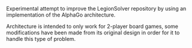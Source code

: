 Experimental attempt to improve the LegionSolver repository by using an implementation of the AlphaGo architecture.

Architecture is intended to only work for 2-player board games, some modifications have been made from its original design in order for it to handle this type of problem.